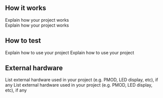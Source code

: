 <!---

This file is used to generate your project datasheet. Please fill in the information below and delete any unused
sections.

You can also include images in this folder and reference them in the markdown. Each image must be less than
512 kb in size, and the combined size of all images must be less than 1 MB.
-->

## How it works

Explain how your project works<br>
Explain how your project works

## How to test

Explain how to use your project
Explain how to use your project

## External hardware

List external hardware used in your project (e.g. PMOD, LED display, etc), if any
List external hardware used in your project (e.g. PMOD, LED display, etc), if any
